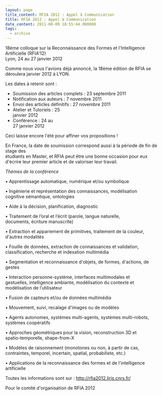 ```yaml
---
layout: page
title_content: RFIA 2012 : Appel à Communication
title: RFIA 2012 : Appel à Communication
date_content: 2011-08-09 18:55:44.000000
tags:
  - archive
---
```

18ème colloque sur la Reconnaissance des Formes et l'Intelligence Artificielle
(RFIA'12)  
Lyon, 24 au 27 janvier 2012  
  
  
Comme nous vous l'avions déjà annoncé, la 18ème édition de RFIA se déroulera
janvier 2012 à LYON.  
  
Les dates à retenir sont :  
  
* Soumission des articles complets : 23 septembre 2011  
* Notification aux auteurs : 7 novembre 2011  
* Envoi des articles définitifs : 27 novembre 2011  
* Atelier et Tutoriels : 25  
janvier 2012  
* Conférence : 24 au  
27 janvier 2012  
  
Ceci laisse encore l'été pour affiner vos propositions !  
  
En France, la date de soumission correspond aussi à la période de fin de stage
des  
étudiants en Master, et RFIA peut être une bonne occasion pour eux  
d'écrire leur premier article et de valoriser leur travail.  
  
  
*Thèmes de la conférence*  
  
• Apprentissage automatique, numérique et/ou symbolique  
  
• Ingénierie et représentation des connaissances, modélisation  
cognitive sémantique, ontologies  
  
• Aide à la décision, planification, diagnostic  
  
• Traitement de l’oral et l’écrit (parole, langue naturelle,  
documents, écriture manuscrite)  
  
• Extraction et appariement de primitives, traitement de la couleur,  
d'autres modalités  
  
• Fouille de données, extraction de connaissances et validation,  
classification, recherche et indexation multimédia  
  
• Segmentation et reconnaissance d'objets, de formes, d'actions, de  
gestes  
  
  
  
• Interaction personne-système, interfaces multimodales et  
gestuelles, intelligence ambiante, modélisation du contexte et  
modélisation de l’utilisateur  
  
• Fusion de capteurs et/ou de données multimédia  
  
• Mouvement, suivi, recalage d'images ou de modèles  
  
• Agents autonomes, systèmes multi-agents, systèmes multi-robots,  
systèmes coopératifs  
  
• Approches géométriques pour la vision, reconstruction 3D et  
spatio-temporelle, shape-from-X  
  
• Modèles de raisonnement (monotones ou non, à partir de cas,  
contraintes, temporel, incertain, spatial, probabiliste, etc.)  
  
• Applications de la reconnaissance des formes et de l'intelligence  
artificielle  
  
Toutes les informations sont sur : <http://rfia2012.liris.cnrs.fr/>  
  
  
Pour le comité d'organisation de RFIA 2012

